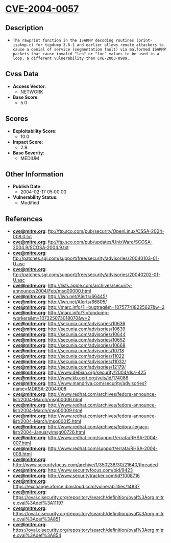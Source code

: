 
# [CVE-2004-0057](https://cve.mitre.org/cgi-bin/cvename.cgi?name=CVE-2004-0057)

## Description

- `The rawprint function in the ISAKMP decoding routines (print-isakmp.c) for tcpdump 3.8.1 and earlier allows remote attackers to cause a denial of service (segmentation fault) via malformed ISAKMP packets that cause invalid "len" or "loc" values to be used in a loop, a different vulnerability than CVE-2003-0989.`

## Cvss Data

- **Access Vector**:
  - NETWORK
- **Base Score**:
  - 5.0

## Scores

- **Exploitability Score**:
  - 10.0
- **Impact Score**:
  - 2.9
- **Base Severity**:
  - MEDIUM

## Other Information

- **Publish Date**:
  - 2004-02-17 05:00:00
- **Vulnerability Status**:
  - Modified

## References

- **cve@mitre.org**: ftp://ftp.sco.com/pub/security/OpenLinux/CSSA-2004-008.0.txt
- **cve@mitre.org**: ftp://ftp.sco.com/pub/updates/UnixWare/SCOSA-2004.9/SCOSA-2004.9.txt
- **cve@mitre.org**: ftp://patches.sgi.com/support/free/security/advisories/20040103-01-U.asc
- **cve@mitre.org**: ftp://patches.sgi.com/support/free/security/advisories/20040202-01-U.asc
- **cve@mitre.org**: http://lists.apple.com/archives/security-announce/2004/Feb/msg00000.html
- **cve@mitre.org**: http://lwn.net/Alerts/66445/
- **cve@mitre.org**: http://lwn.net/Alerts/66805/
- **cve@mitre.org**: http://marc.info/?l=bugtraq&m=107577418225627&w=2
- **cve@mitre.org**: http://marc.info/?l=tcpdump-workers&m=107325073018070&w=2
- **cve@mitre.org**: http://secunia.com/advisories/10636
- **cve@mitre.org**: http://secunia.com/advisories/10639
- **cve@mitre.org**: http://secunia.com/advisories/10644
- **cve@mitre.org**: http://secunia.com/advisories/10652
- **cve@mitre.org**: http://secunia.com/advisories/10668
- **cve@mitre.org**: http://secunia.com/advisories/10718
- **cve@mitre.org**: http://secunia.com/advisories/11022
- **cve@mitre.org**: http://secunia.com/advisories/11032/
- **cve@mitre.org**: http://secunia.com/advisories/12179/
- **cve@mitre.org**: http://www.debian.org/security/2004/dsa-425
- **cve@mitre.org**: http://www.kb.cert.org/vuls/id/174086
- **cve@mitre.org**: http://www.mandriva.com/security/advisories?name=MDKSA-2004:008
- **cve@mitre.org**: http://www.redhat.com/archives/fedora-announce-list/2004-March/msg00006.html
- **cve@mitre.org**: http://www.redhat.com/archives/fedora-announce-list/2004-March/msg00009.html
- **cve@mitre.org**: http://www.redhat.com/archives/fedora-announce-list/2004-March/msg00015.html
- **cve@mitre.org**: http://www.redhat.com/archives/fedora-legacy-list/2004-January/msg00726.html
- **cve@mitre.org**: http://www.redhat.com/support/errata/RHSA-2004-007.html
- **cve@mitre.org**: http://www.redhat.com/support/errata/RHSA-2004-008.html
- **cve@mitre.org**: http://www.securityfocus.com/archive/1/350238/30/21640/threaded
- **cve@mitre.org**: http://www.securityfocus.com/bid/9423
- **cve@mitre.org**: http://www.securitytracker.com/id?1008716
- **cve@mitre.org**: https://exchange.xforce.ibmcloud.com/vulnerabilities/14837
- **cve@mitre.org**: https://oval.cisecurity.org/repository/search/definition/oval%3Aorg.mitre.oval%3Adef%3A11197
- **cve@mitre.org**: https://oval.cisecurity.org/repository/search/definition/oval%3Aorg.mitre.oval%3Adef%3A851
- **cve@mitre.org**: https://oval.cisecurity.org/repository/search/definition/oval%3Aorg.mitre.oval%3Adef%3A854
